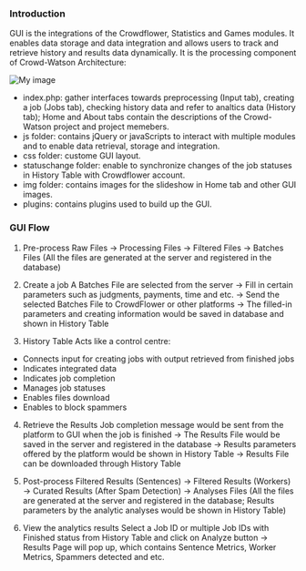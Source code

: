 ### Introduction

GUI is the integrations of the Crowdflower, Statistics and Games modules. It enables data storage and data integration and allows users to track and retrieve history and results data dynamically. 
It is the processing component of Crowd-Watson Architecture:

![My image](https://www.dropbox.com/s/s3p7jiqj2hzkdjm/Crowd-WatsonArchitecture.png)


- index.php: gather interfaces towards preprocessing (Input tab), creating a job (Jobs tab), checking history data and refer to analtics data (History tab); Home and About tabs contain the descriptions of the Crowd-Watson project and project memebers. 
- js folder: contains jQuery or javaScripts to interact with multiple modules and to enable data retrieval, storage and integration.
- css folder: custome GUI layout.
- statuschange folder: enable to synchronize changes of the job statuses in History Table with Crowdflower account.
- img folder: contains images for the slideshow in Home tab and other GUI images.
- plugins: contains plugins used to build up the GUI.


### GUI Flow

1. Pre-process
Raw Files -> Processing Files -> Filtered Files -> Batches Files
(All the files are generated at the server and registered in the database)

2. Create a job
A Batches File are selected from the server 
-> Fill in certain parameters such as judgments, payments, time and etc.
-> Send the selected Batches File to CrowdFlower or other platforms 
-> The filled-in parameters and creating information would be saved in database and shown in History Table

3. History Table
Acts like a control centre:
- Connects input for creating jobs with output retrieved from finished jobs 
- Indicates integrated data
- Indicates job completion
- Manages job statuses
- Enables files download
- Enables to block spammers

4. Retrieve the Results
Job completion message would be sent from the platform to GUI when the job is finished
-> The Results File would be saved in the server and registered in the database
-> Results parameters offered by the platform would be shown in History Table
-> Results File can be downloaded through History Table

5. Post-process
Filtered Results (Sentences) -> Filtered Results (Workers) -> Curated Results (After Spam Detection) -> Analyses Files
(All the files are generated at the server and registered in the database;  Results parameters by the analytic analyses would be shown in History Table)

6. View the analytics results
Select a Job ID or multiple Job IDs  with Finished status from History Table and click on Analyze button
-> Results Page will pop up, which contains Sentence Metrics, Worker Metrics, Spammers detected and etc.



